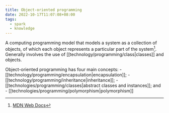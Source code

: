 ```yaml
---
title: Object-oriented programming
date: 2022-10-17T11:07:08+08:00
tags:
  - spark
  - knowledge
---
```


A computing programming model that models a system as a collection of objects, of which each object represents a particular part of the system[^1]. Generally involves the use of [[technology/programming/class|classes]] and objects.

Object-oriented programming has four main concepts:
	- [[technology/programming/encapsulation|encapsulation]];
	- [[technology/programming/inheritance|inheritance]];
	- [[technologies/programming/classes|abstract classes and instances]]; and
	- [[technologies/programming/polymorphism|polymorphism]]

[^1]: [MDN Web Docs](https://developer.mozilla.org/en-US/docs/Learn/JavaScript/Objects/Object-oriented_programming)